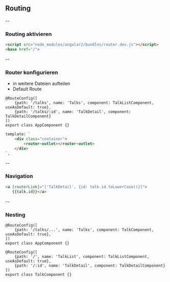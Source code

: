 ## Routing

--

### Routing aktivieren

```HTML
<script src="node_modules/angular2/bundles/router.dev.js"></script>
<base href="/">
```

--

### Router konfigurieren
- in weitere Dateien aufteilen
- Default Route

```
@RouteConfig([
    {path: '/talks', name: 'Talks', component: TalkListComponent, useAsDefault: true},
    {path: '/talks/:id', name: 'TalkDetail', component: TalkDetailComponent}
])
export class AppComponent {}
```

```HTML
template: `
    <div class="container">
        <router-outlet></router-outlet>
    </div>
`,
```

--

### Navigation
```HTML
<a [routerLink]="['TalkDetail', {id: talk.id.toLowerCase()}]">
   {{talk.id}}</a>
```

-- 

### Nesting

```
@RouteConfig([
    {path: '/talks/...', name: 'Talks', component: TalkComponent, useAsDefault: true},
])
export class AppComponent {}
```

```
@RouteConfig([
    {path: '/', name: 'TalkList', component: TalkListComponent, useAsDefault: true},
    {path: '/:id', name: 'TalkDetail', component: TalkDetailComponent}
])
export class TalkComponent {}
```
